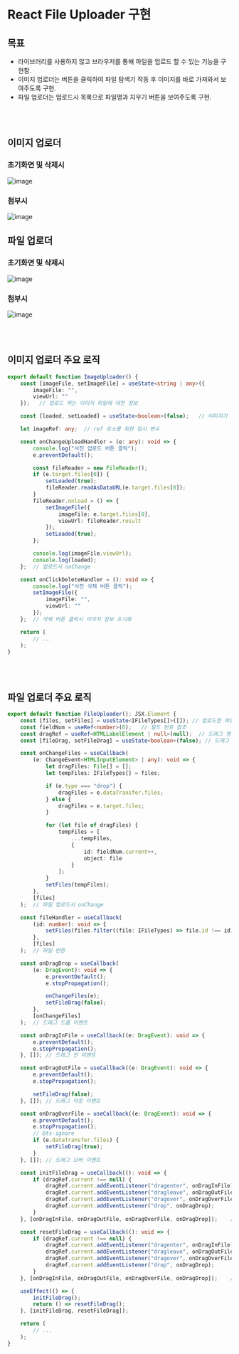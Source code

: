 # React File Uploader 구현

## 목표
- 라이브러리를 사용하지 않고 브라우저를 통해 파일을 업로드 할 수 있는 기능을 구현함.
- 이미지 업로더는 버튼을 클릭하여 파일 탐색기 작동 후 이미지를 바로 가져와서 보여주도록 구현.
- 파일 업로더는 업로드시 목록으로 파일명과 지우기 버튼을 보여주도록 구현.

<br>
<br>

## 이미지 업로더

### 초기화면 및 삭제시
![image](https://user-images.githubusercontent.com/76569564/166873744-aeda5a41-d964-4559-a19e-73288d821c29.png)

### 첨부시
![image](https://user-images.githubusercontent.com/76569564/166873871-6203b6ac-cd01-42ba-a15c-0c48ce092a41.png)

## 파일 업로더

### 초기화면 및 삭제시
![image](https://user-images.githubusercontent.com/76569564/166873918-88effab6-bc3b-4e9a-9c38-15cd7e82f5b0.png)

### 첨부시
![image](https://user-images.githubusercontent.com/76569564/166873947-96023069-60b2-42ad-af59-3b4a0d413413.png)

<br>
<br>

## 이미지 업로더 주요 로직

```typescript
export default function ImageUploader() {
    const [imageFile, setImageFile] = useState<string | any>({
        imageFile: "",
        viewUrl: ""
    });   // 업로드 하는 이미지 파일에 대한 정보

    const [loaded, setLoaded] = useState<boolean>(false);   // 이미지가 업로드 되어있을 때, 그렇지 않을 때

    let imageRef: any;  // ref 요소를 위한 임시 변수

    const onChangeUploadHandler = (e: any): void => {
        console.log("사진 업로드 버튼 클릭");
        e.preventDefault();

        const fileReader = new FileReader();
        if (e.target.files[0]) {
            setLoaded(true);
            fileReader.readAsDataURL(e.target.files[0]);
        }
        fileReader.onload = () => {
            setImageFile({
                imageFile: e.target.files[0],
                viewUrl: fileReader.result
            });
            setLoaded(true);
        };

        console.log(imageFile.viewUrl);
        console.log(loaded);
    };  // 업로드시 onChange

    const onClickDeleteHandler = (): void => {
        console.log("사진 삭제 버튼 클릭");
        setImageFile({
            imageFile: "",
            viewUrl: ""
        });
    };  // 삭제 버튼 클릭시 이미지 정보 초기화

    return (
        // ...
    );
}
```

<br>
<br>

## 파일 업로더 주요 로직

```typescript
export default function FileUploader(): JSX.Element {
    const [files, setFiles] = useState<IFileTypes[]>([]); // 업로드한 파일을 저장할 배열
    const fieldNum = useRef<number>(0);   // 필드 번호 참조
    const dragRef = useRef<HTMLLabelElement | null>(null);  // 드래그 영역 참조
    const [fileDrag, setFileDrag] = useState<boolean>(false); // 드래그 이벤트 적용시

    const onChangeFiles = useCallback(
        (e: ChangeEvent<HTMLInputElement> | any): void => {
            let dragFiles: File[] = [];
            let tempFiles: IFileTypes[] = files;

            if (e.type === "drop") {
                dragFiles = e.dataTransfer.files;
            } else {
                dragFiles = e.target.files;
            }

            for (let file of dragFiles) {
                tempFiles = [
                    ...tempFiles,
                    {
                        id: fieldNum.current++,
                        object: file
                    }
                ];
            }
            setFiles(tempFiles);
        },
        [files]
    );  // 파일 업로드시 onChange

    const fileHandler = useCallback(
        (id: number): void => {
            setFiles(files.filter((file: IFileTypes) => file.id !== id));
        },
        [files]
    );  // 파일 반환

    const onDragDrop = useCallback(
        (e: DragEvent): void => {
            e.preventDefault();
            e.stopPropagation();

            onChangeFiles(e);
            setFileDrag(false);
        },
        [onChangeFiles]
    );  // 드래그 드롭 이벤트

    const onDragInFile = useCallback((e: DragEvent): void => {
        e.preventDefault();
        e.stopPropagation();
    }, []); // 드래그 인 이벤트

    const onDragOutFile = useCallback((e: DragEvent): void => {
        e.preventDefault();
        e.stopPropagation();

        setFileDrag(false);
    }, []); // 드래그 아웃 이벤트

    const onDragOverFile = useCallback((e: DragEvent): void => {
        e.preventDefault();
        e.stopPropagation();
        // @ts-ignore
        if (e.dataTransfer.files) {
            setFileDrag(true);
        }
    }, []); // 드래그 오버 이벤트

    const initFileDrag = useCallback((): void => {
        if (dragRef.current !== null) {
            dragRef.current.addEventListener("dragenter", onDragInFile);
            dragRef.current.addEventListener("dragleave", onDragOutFile);
            dragRef.current.addEventListener("dragover", onDragOverFile);
            dragRef.current.addEventListener("drop", onDragDrop);
        }
    }, [onDragInFile, onDragOutFile, onDragOverFile, onDragDrop]);    // 컴포넌트 마운트시

    const resetFileDrag = useCallback((): void => {
        if (dragRef.current !== null) {
            dragRef.current.addEventListener("dragenter", onDragInFile);
            dragRef.current.addEventListener("dragleave", onDragOutFile);
            dragRef.current.addEventListener("dragover", onDragOverFile);
            dragRef.current.addEventListener("drop", onDragDrop);
        }
    }, [onDragInFile, onDragOutFile, onDragOverFile, onDragDrop]);    // 컴포넌트 언마운트시

    useEffect(() => {
        initFileDrag();
        return () => resetFileDrag();
    }, [initFileDrag, resetFileDrag]);

    return (
        // ...
    );
}
```
